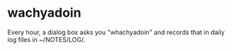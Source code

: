 # wachyadoin
Every hour, a dialog box asks you "whachyadoin" and records that in daily log files in ~/NOTES/LOG/.
